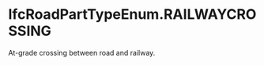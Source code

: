 IfcRoadPartTypeEnum.RAILWAYCROSSING
===================================
At-grade crossing between road and railway.  


